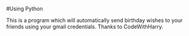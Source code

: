 #Using Python

This is a program which will automatically send birthday wishes to your friends using your gmail credentials.
Thanks to CodeWithHarry.
